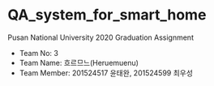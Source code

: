 # QA_system_for_smart_home
Pusan National University 2020 Graduation Assignment
* Team No: 3
* Team Name: 흐르므느(Heruemuenu)
* Team Member: 201524517 윤태완, 201524599 최우성
